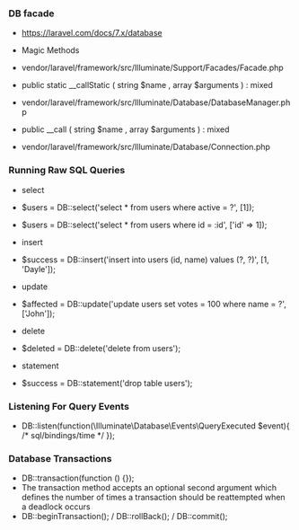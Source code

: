 ### DB facade
- https://laravel.com/docs/7.x/database

- Magic Methods

- vendor/laravel/framework/src/Illuminate/Support/Facades/Facade.php
- public static __callStatic ( string $name , array $arguments ) : mixed

- vendor/laravel/framework/src/Illuminate/Database/DatabaseManager.php
- public __call ( string $name , array $arguments ) : mixed

- vendor/laravel/framework/src/Illuminate/Database/Connection.php

### Running Raw SQL Queries
- select
- $users = DB::select('select * from users where active = ?', [1]);
- $users = DB::select('select * from users where id = :id', ['id' => 1]);

- insert
- $success = DB::insert('insert into users (id, name) values (?, ?)', [1, 'Dayle']);

- update
- $affected = DB::update('update users set votes = 100 where name = ?', ['John']);

- delete
- $deleted = DB::delete('delete from users');

- statement
- $success = DB::statement('drop table users');

### Listening For Query Events
- DB::listen(function(\Illuminate\Database\Events\QueryExecuted $event){ /* sql/bindings/time */ });

### Database Transactions
- DB::transaction(function () {});
- The transaction method accepts an optional second argument which defines the number of times a transaction should be reattempted when a deadlock occurs
- DB::beginTransaction(); / DB::rollBack(); / DB::commit();
